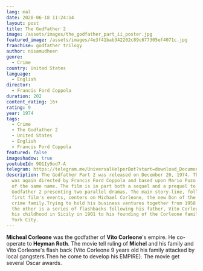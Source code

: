 ```yaml
---
lang: mal
date: 2020-06-18 11:24:14
layout: post
title: The GodFather 2
image: /assets/images/the_godfather_part_ii_poster.jpg
featured_image: /assets/images/4e3f41bab342202c89c677305ef4071c.jpg
franchise: godfather trilogy
author: nisamudheen
genre:
  - Crime
country: United States
language:
  - English
director:
  - Francis Ford Coppola
duration: 202
content_rating: 16+
rating: 9
year: 1974
tags:
  - Crime
  - The Godfather 2
  - United States
  - English
  - Francis Ford Coppola
featured: false
imageshadow: true
youtubeId: 9O1Iy9od7-A
telegram: https://telegram.me/UniversalHelperBot?start=download_Document_468
description: The Godfather Part 2 was released on December 20, 1974. The  film
  was again directed by Francis Ford Coppola and based upon Mario Puzo's novel
  of the same name. The film is in part both a sequel and a prequel to The
  Godfather 2 presenting two parallel dramas. The main story-line, following the
  first film's events, centers on Michael Corleone, the new Don of the Corleone
  crime family.Trying to hold his business ventures together from 1958 to 1959;
  the other is a series of flashbacks following his father, Vito Corleone, from
  his childhood in Sicily in 1901 to his founding of the Corleone family in New
  York City.
---
```

**Micheal Corleone** was the godfather of **Vito Corleone**'s empire. He co-operate to **Heyman Roth**. The movie tell ruling of **Michel** and his family and Vito Corleone's flash back (Vito Corleone 9 years old his family attacked by local gangsters.Then he come to develop his EMPIRE). The movie get several Oscar awards.
